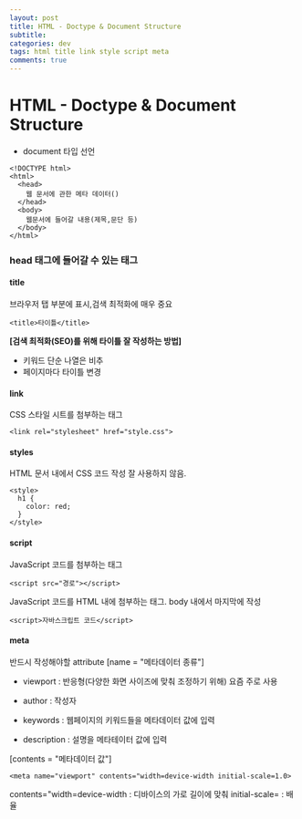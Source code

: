 ```yaml
---  
layout: post
title: HTML - Doctype & Document Structure
subtitle: 
categories: dev
tags: html title link style script meta
comments: true  
--- 
```


# HTML - Doctype & Document Structure
- document 타입 선언

~~~
<!DOCTYPE html>
<html>
  <head>
    웹 문서에 관한 메타 데이터()
  </head>
  <body>
    웹문서에 들어갈 내용(제목,문단 등)
  </body>
</html>
~~~

### head 태그에 들어갈 수 있는 태그

#### title
브라우저 탭 부분에 표시,검색 최적화에 매우 중요

~~~
<title>타이틀</title>
~~~

**[검색 최적화(SEO)를 위해 타이틀 잘 작성하는 방법]**
- 키워드 단순 나열은 비추
- 페이지마다 타이틀 변경

#### link
CSS 스타일 시트를 첨부하는 태그

~~~
<link rel="stylesheet" href="style.css">
~~~

#### styles
HTML 문서 내에서 CSS 코드 작성
잘 사용하지 않음.

~~~
<style>
  h1 {
    color: red;
  }
</style>
~~~

#### script
JavaScript 코드를 첨부하는 태그

~~~
<script src="경로"></script>
~~~
JavaScript 코드를 HTML 내에 첨부하는 태그. body 내에서 마지막에 작성

~~~
<script>자바스크립트 코드</script>
~~~

#### meta
반드시 작성해야할 attribute
[name = "메타데이터 종류"]

- viewport : 반응형(다양한 화면 사이즈에 맞춰 조정하기 위해) 요즘 주로 사용

- author : 작성자

- keywords : 웹페이지의 키워드들을 메타데이터 값에 입력

- description : 설명을 메타테이터 값에 입력

[contents = "메타데이터 값"]

~~~
<meta name="viewport" contents="width=device-width initial-scale=1.0>
~~~

contents="width=device-width : 디바이스의 가로 길이에 맞춰
initial-scale= : 배율
